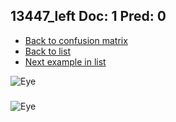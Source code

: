 ## 13447_left Doc: 1 Pred: 0
- [Back to confusion matrix](https://github.com/juliandewit/kaggle_retinopathy/blob/master/matrix.md)
- [Back to list](https://github.com/juliandewit/kaggle_retinopathy/blob/master/lists/10/list.md)
- [Next example in list](https://github.com/juliandewit/kaggle_retinopathy/blob/master/lists/10/13/13502_left.md)

![Eye](https://retinopaty.blob.core.windows.net/size1024/13447_left_1.jpeg)

### 

![Eye]()
